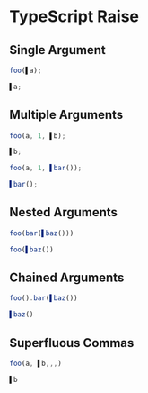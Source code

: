 # TypeScript Raise
## Single Argument
```typescript
foo(▌a);
```
```typescript
▌a;
```

## Multiple Arguments
```typescript
foo(a, 1, ▌b);
```
```typescript
▌b;
```

```typescript
foo(a, 1, ▌bar());
```
```typescript
▌bar();
```

## Nested Arguments
```typescript
foo(bar(▌baz()))
```
```typescript
foo(▌baz())
```

## Chained Arguments
```TypeScript
foo().bar(▌baz())
```
```TypeScript
▌baz()
```

## Superfluous Commas
```typescript
foo(a, ▌b,,,)
```
```typescript
▌b
```